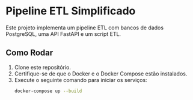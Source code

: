 # Pipeline ETL Simplificado

Este projeto implementa um pipeline ETL com bancos de dados PostgreSQL, uma API FastAPI e um script ETL.

## Como Rodar

1. Clone este repositório.
2. Certifique-se de que o Docker e o Docker Compose estão instalados.
3. Execute o seguinte comando para iniciar os serviços:
   ```bash
   docker-compose up --build